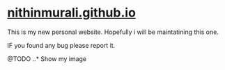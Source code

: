 # [nithinmurali.github.io](http://nithinmurali.github.io)
This is my new personal website. Hopefully i will be maintatining this one. 

 IF you found any bug please report it.
 
 @TODO
..* Show my image
